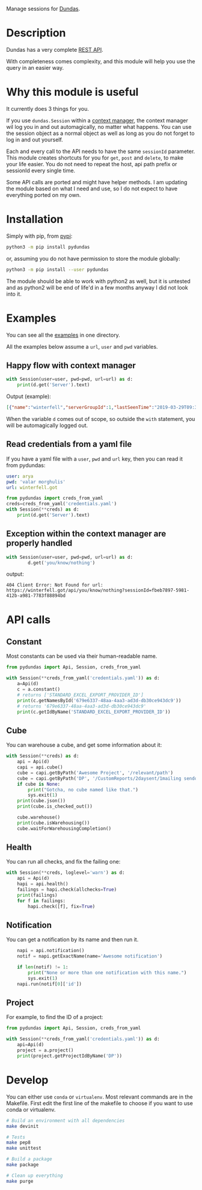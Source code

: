 Manage sessions for [Dundas](https://www.dundas.com/).

# Description


Dundas has a very complete [REST API](https://www.dundas.com/support/api-docs/rest/).

With completeness comes complexity, and this module will help you use the query in an
easier way.

# Why this module is useful

It currently does 3 things for you.

If you use `dundas.Session` within a [context manager](https://docs.python.org/3/reference/datamodel.html#context-managers),
the context manager wil log you in and out automagically, no matter what happens. You can
use the session object as a normal object as well as long as you do not forget to log in and out
yourself.

Each and every call to the API needs to have the same `sessionId` parameter. This module creates
shortcuts for you for `get`, `post` and `delete`, to make your life easier. You do not need
to repeat the host, api path prefix or sessionId every single time.

Some API calls are ported and might have helper methods. I am updating the module based on what I
need and use, so I do not expect to have everything ported on my own.


# Installation

Simply with pip, from [pypi](https://pypi.org/project/pydundas/):

```bash
python3 -m pip install pydundas
```

or, assuming you do not have permission to store the module globally:

```bash
python3 -m pip install --user pydundas
```

The module should be able to work with python2 as well, but it is untested and as python2 will be end of life'd in a few
months anyway I did not look into it.

# Examples

You can see all the [examples](https://github.com/lomignet/pydundas/blob/master/pydundas/examples) in one directory.

All the examples below assume a `url`, `user` and `pwd` variables.

## Happy flow with context manager

```python
with Session(user=user, pwd=pwd, url=url) as d:
    print(d.get('Server').text)
```

Output (example):
```json
[{"name":"winterfell","serverGroupId":1,"lastSeenTime":"2019-03-29T09:33:38.880327Z","__classType":"dundas.configuration.ServerInfo"}]
```
When the variable `d` comes out of scope, so outside the `with` statement, you will be
automagically logged out.

## Read credentials from a yaml file
If you have a yaml file with a `user`, `pwd` and `url` key, then you can read it from pydundas:
```yaml
user: arya
pwd: 'valar morghulis'
url: winterfell.got
```

```python
from pydundas import creds_from_yaml
creds=creds_from_yaml('credentials.yaml')
with Session(**creds) as d:
    print(d.get('Server').text)
```

## Exception within the context manager are properly handled
```python
with Session(user=user, pwd=pwd, url=url) as d:
        d.get('you/know/nothing')
```
output:
```
404 Client Error: Not Found for url: https://winterfell.got/api/you/know/nothing?sessionId=fbeb7897-5981-412b-a981-7783f88894bd
```

# API calls

## Constant
Most constants can be used via their human-readable name.
```python
from pydundas import Api, Session, creds_from_yaml

with Session(**creds_from_yaml('credentials.yaml')) as d:
    a=Api(d)
    c = a.constant()
    # returns ['STANDARD_EXCEL_EXPORT_PROVIDER_ID']
    print(c.getNamesById('679e6337-48aa-4aa3-ad3d-db30ce943dc9'))
    # returns '679e6337-48aa-4aa3-ad3d-db30ce943dc9'
    print(c.getIdByName('STANDARD_EXCEL_EXPORT_PROVIDER_ID'))
```

## Cube
You can warehouse a cube, and get some information about it:
```python
with Session(**creds) as d:
    api = Api(d)
    capi = api.cube()
    cube = capi.getByPath('Awesome Project', '/relevant/path')
    cube = capi.getByPath('DP', '/CustomReports/2daysent/1mailing sendouts')
    if cube is None:
        print("Gotcha, no cube named like that.")
        sys.exit(1)
    print(cube.json())
    print(cube.is_checked_out())

    cube.warehouse()
    print(cube.isWarehousing())
    cube.waitForWarehousingCompletion()
```
## Health
You can run all checks, and fix the failing one:
```python
with Session(**creds, loglevel='warn') as d:
    api = Api(d)
    hapi = api.health()
    failings = hapi.check(allchecks=True)
    print(failings)
    for f in failings:
        hapi.check([f], fix=True)
```
## Notification

You can get a notification by its name and then run it.
```python
    napi = api.notification()
    notif = napi.getExactName(name='Awesome notification')

    if len(notif) != 1:
        print("None or more than one notification with this name.")
        sys.exit(1)
    napi.run(notif[0]['id'])
```

## Project
For example, to find the ID of a project:
```python
from pydundas import Api, Session, creds_from_yaml

with Session(**creds_from_yaml('credentials.yaml')) as d:
    api=Api(d)
    project = a.project()
    print(project.getProjectIdByName('DP'))
```

# Develop

You can either use `conda` or `virtualenv`. Most relevant commands are in the Makefile.
First edit the first line of the makefile to choose if you want to use conda or virtualenv.

```bash
# Build an environment with all dependencies
make devinit

# Tests
make pep8
make unittest

# Build a package
make package

# Clean up everything
make purge

```
